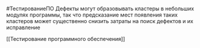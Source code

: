#ТестированиеПО 
Дефекты могут образовывать кластеры в небольших модулях программы, так что предсказание мест появления таких кластеров может существенно снизить затраты на поиск дефектов и их исправление

[[Тестирование программного обеспечения]]